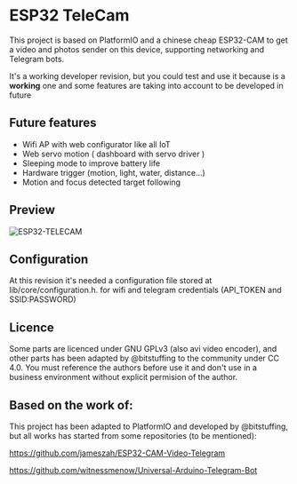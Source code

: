 # ESP32 TeleCam
This project is based on PlatformIO and a chinese cheap ESP32-CAM to get a video and photos sender on this device, supporting networking and Telegram bots.

It's a working developer revision, but you could test and use it because is a **working** one and some features are taking into account to be developed in future

## Future features
 - Wifi AP with web configurator like all IoT
 - Web servo motion ( dashboard with servo driver )
 - Sleeping mode to improve battery life
 - Hardware trigger (motion, light, water, distance...)
 - Motion and focus detected target following


## Preview

![ESP32-TELECAM](https://i.ibb.co/N2p3gpr/esp32-telecam.png)

## Configuration
At this revision it's needed a configuration file stored at lib/core/configuration.h. for wifi and telegram credentials (API_TOKEN and SSID:PASSWORD)

## Licence
Some parts are licenced under GNU GPLv3 (also avi video encoder), and other parts has been adapted by @bitstuffing to the community under CC 4.0. You must reference the authors before use it and don't use in a business environment without explicit permision of the author.

## Based on the work of:
This project has been adapted to PlatformIO and developed by @bitstuffing, but all works has started from some repositories (to be mentioned):

https://github.com/jameszah/ESP32-CAM-Video-Telegram

https://github.com/witnessmenow/Universal-Arduino-Telegram-Bot
